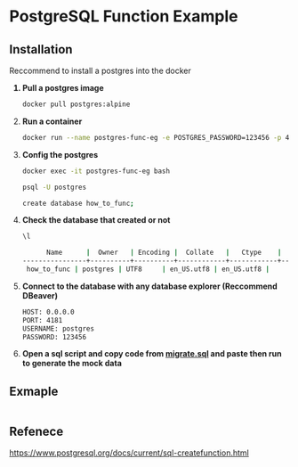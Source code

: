 <h1>PostgreSQL Function Example</h1>

<h2>Installation</h2>
<p>Reccommend to install a postgres into the docker</p>

<ol>
<strong><li>Pull a postgres image</li></strong>

```zsh
docker pull postgres:alpine
```

<strong><li>Run a container</li></strong>

```zsh
docker run --name postgres-func-eg -e POSTGRES_PASSWORD=123456 -p 4181:5432 -d postgres:alpine
```

<strong><li>Config the postgres</li></strong>

```zsh
docker exec -it postgres-func-eg bash
```
```zsh
psql -U postgres
```
```zsh
create database how_to_func;
```

<strong><li>Check the database that created or not</li></strong>

```zsh
\l
```
```zsh
      Name      |  Owner   | Encoding |  Collate   |   Ctype    |   Access privileges
----------------+----------+----------+------------+------------+-----------------------
 how_to_func | postgres | UTF8     | en_US.utf8 | en_US.utf8 |
```

<strong><li>Connect to the database with any database explorer (Reccommend DBeaver)</li></strong>

```zsh
HOST: 0.0.0.0
PORT: 4181
USERNAME: postgres
PASSWORD: 123456
```

<strong><li>Open a sql script and copy code from <a href="./migrate.sql">migrate.sql</a> and paste then run to generate the mock data</li></strong>

</ol>

<h2>Exmaple</h2>

```sql

```

<h2>Refenece</h2>
<p><a href="https://www.postgresql.org/docs/current/sql-createfunction.html">https://www.postgresql.org/docs/current/sql-createfunction.html</a></p>